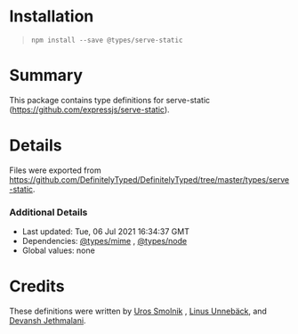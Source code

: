 # Installation

> `npm install --save @types/serve-static`

# Summary

This package contains type definitions for serve-static (https://github.com/expressjs/serve-static).

# Details

Files were exported from https://github.com/DefinitelyTyped/DefinitelyTyped/tree/master/types/serve-static.

### Additional Details

* Last updated: Tue, 06 Jul 2021 16:34:37 GMT
* Dependencies: [@types/mime](https://npmjs.com/package/@types/mime)
  , [@types/node](https://npmjs.com/package/@types/node)
* Global values: none

# Credits

These definitions were written by [Uros Smolnik](https://github.com/urossmolnik)
, [Linus Unnebäck](https://github.com/LinusU), and [Devansh Jethmalani](https://github.com/devanshj).
